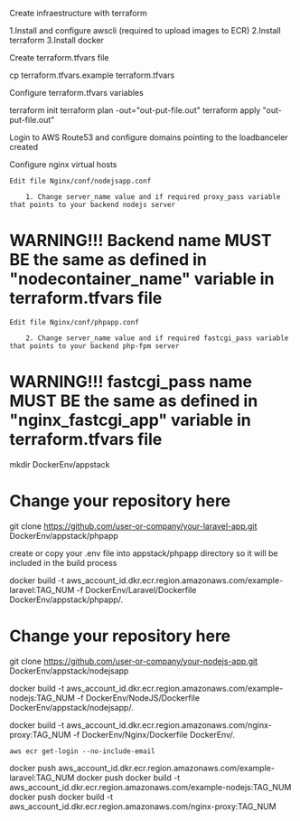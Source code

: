 Create infraestructure with terraform

1.Install and configure awscli (required to upload images to ECR)
2.Install terraform
3.Install docker

Create terraform.tfvars file

cp terraform.tfvars.example terraform.tfvars

Configure terraform.tfvars variables

terraform init
terraform plan -out="out-put-file.out"
terraform apply "out-put-file.out"

Login to AWS Route53 and configure domains pointing to the loadbanceler created

Configure nginx virtual hosts

    Edit file Nginx/conf/nodejsapp.conf

        1. Change server_name value and if required proxy_pass variable that points to your backend nodejs server

# WARNING!!! Backend name MUST BE the same as defined in "nodecontainer_name" variable in terraform.tfvars  file
    
    Edit file Nginx/conf/phpapp.conf

        2. Change server_name value and if required fastcgi_pass variable that points to your backend php-fpm server

# WARNING!!! fastcgi_pass name MUST BE the same as defined in "nginx_fastcgi_app" variable in terraform.tfvars  file

mkdir DockerEnv/appstack

# Change your repository here
git clone https://github.com/user-or-company/your-laravel-app.git DockerEnv/appstack/phpapp

create or copy your .env file into appstack/phpapp directory so it will be included in the build process

docker build -t aws_account_id.dkr.ecr.region.amazonaws.com/example-laravel:TAG_NUM -f DockerEnv/Laravel/Dockerfile DockerEnv/appstack/phpapp/.

# Change your repository here
git clone https://github.com/user-or-company/your-nodejs-app.git DockerEnv/appstack/nodejsapp

docker build -t aws_account_id.dkr.ecr.region.amazonaws.com/example-nodejs:TAG_NUM -f DockerEnv/NodeJS/Dockerfile DockerEnv/appstack/nodejsapp/.

docker build -t aws_account_id.dkr.ecr.region.amazonaws.com/nginx-proxy:TAG_NUM -f DockerEnv/Nginx/Dockerfile DockerEnv/.

`aws ecr get-login --no-include-email`

docker push aws_account_id.dkr.ecr.region.amazonaws.com/example-laravel:TAG_NUM
docker push docker build -t aws_account_id.dkr.ecr.region.amazonaws.com/example-nodejs:TAG_NUM
docker push docker build -t aws_account_id.dkr.ecr.region.amazonaws.com/nginx-proxy:TAG_NUM